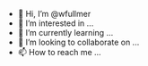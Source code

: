 - 👋 Hi, I’m @wfullmer
- 👀 I’m interested in ...
- 🌱 I’m currently learning ...
- 💞️ I’m looking to collaborate on ...
- 📫 How to reach me ...

<!---
wfullmer/wfullmer is a ✨ special ✨ repository because its `README.md` (this file) appears on your GitHub profile.
You can click the Preview link to take a look at your changes.
--->
